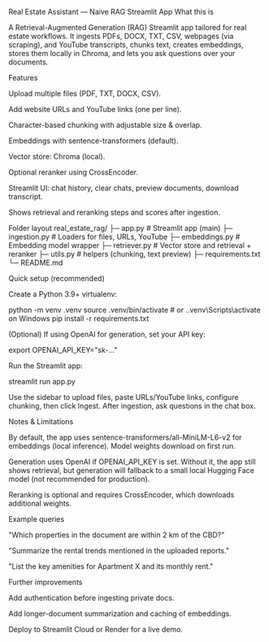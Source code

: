 Real Estate Assistant — Naive RAG Streamlit App
What this is

A Retrieval-Augmented Generation (RAG) Streamlit app tailored for real estate workflows. It ingests PDFs, DOCX, TXT, CSV, webpages (via scraping), and YouTube transcripts, chunks text, creates embeddings, stores them locally in Chroma, and lets you ask questions over your documents.

Features

Upload multiple files (PDF, TXT, DOCX, CSV).

Add website URLs and YouTube links (one per line).

Character-based chunking with adjustable size & overlap.

Embeddings with sentence-transformers (default).

Vector store: Chroma (local).

Optional reranker using CrossEncoder.

Streamlit UI: chat history, clear chats, preview documents, download transcript.

Shows retrieval and reranking steps and scores after ingestion.

Folder layout
real_estate_rag/
├─ app.py                # Streamlit app (main)
├─ ingestion.py          # Loaders for files, URLs, YouTube
├─ embeddings.py         # Embedding model wrapper
├─ retriever.py          # Vector store and retrieval + reranker
├─ utils.py              # helpers (chunking, text preview)
├─ requirements.txt
└─ README.md

Quick setup (recommended)

Create a Python 3.9+ virtualenv:

python -m venv .venv
source .venv/bin/activate   # or .\.venv\Scripts\activate on Windows
pip install -r requirements.txt


(Optional) If using OpenAI for generation, set your API key:

export OPENAI_API_KEY="sk-..."


Run the Streamlit app:

streamlit run app.py


Use the sidebar to upload files, paste URLs/YouTube links, configure chunking, then click Ingest. After ingestion, ask questions in the chat box.

Notes & Limitations

By default, the app uses sentence-transformers/all-MiniLM-L6-v2 for embeddings (local inference). Model weights download on first run.

Generation uses OpenAI if OPENAI_API_KEY is set. Without it, the app still shows retrieval, but generation will fallback to a small local Hugging Face model (not recommended for production).

Reranking is optional and requires CrossEncoder, which downloads additional weights.

Example queries

"Which properties in the document are within 2 km of the CBD?"

"Summarize the rental trends mentioned in the uploaded reports."

"List the key amenities for Apartment X and its monthly rent."

Further improvements

Add authentication before ingesting private docs.

Add longer-document summarization and caching of embeddings.

Deploy to Streamlit Cloud or Render for a live demo.

